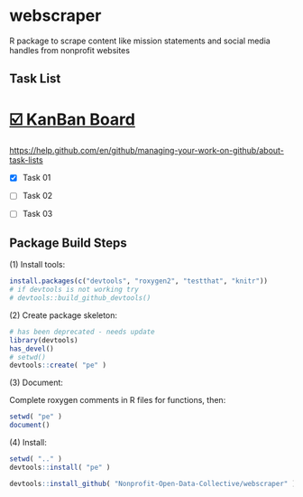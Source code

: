# webscraper

R package to scrape content like mission statements and social media handles from nonprofit websites


## Task List

# [:ballot_box_with_check: KanBan Board](https://github.com/Nonprofit-Open-Data-Collective/webscraper/projects/1) 

https://help.github.com/en/github/managing-your-work-on-github/about-task-lists

- [x] Task 01
- [ ] Task 02
- [ ] Task 03


## Package Build Steps



(1) Install tools:

```r
install.packages(c("devtools", "roxygen2", "testthat", "knitr"))
# if devtools is not working try
# devtools::build_github_devtools() 
```

(2) Create package skeleton:

```r
# has been deprecated - needs update
library(devtools)
has_devel()
# setwd()
devtools::create( "pe" )
```

(3) Document: 

Complete roxygen comments in R files for functions, then:

```r
setwd( "pe" )
document()
```

(4) Install:

```r
setwd( ".." )
devtools::install( "pe" )
```

```r
devtools::install_github( "Nonprofit-Open-Data-Collective/webscraper" )
```
